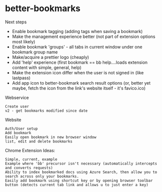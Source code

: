 # better-bookmarks

Next steps
    
- Enable bookmark tagging (adding tags when saving a bookmark)
- Make the management experience better (not part of extension options most likely)
- Enable bookmark 'groups' - all tabs in current window under one bookmark group name
- Make/acquire a prettier logo (cheaply)
- Add 'help' experience (first bookmark == bb help....loads extension content with simple, general, help)
- Make the extension icon differ when the user is not signed in (like lastpass)
- Add app icon to better-bookmark search result options 
    (or, better yet maybe, fetch the icon from the link's website itself - it's favico.ico)

Webservice

    Create user
    v2 - get bookmarks modified since date

Website

    Auth/User setup
    Add bookmark
    Easily open bookmark in new browser window
    list, edit and delete bookmarks

Chrome Extension Ideas:

    Simple, current, example
    Example where 'bb' precursor isn't necessary (automatically intercepts and converts requests)
    Ability to index bookmarked docs using Azure Search, then allow you to search across only your bookmarks.
    Easily add bookmark using shortcut key or by opening browser toolbar button (detects current tab link and allows u to just enter a key)
